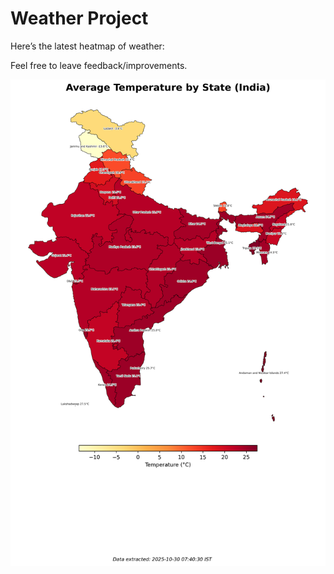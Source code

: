 # Weather Project

Here’s the latest heatmap of weather:

Feel free to leave feedback/improvements.

![India Heatmap](docs/assets/india_heatmap.png?v=02C918)
